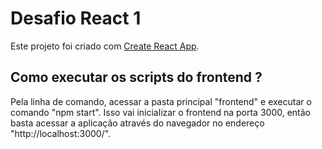 # Desafio React 1

Este projeto foi criado com [Create React App](https://github.com/facebook/create-react-app).

## Como executar os scripts do frontend ?

Pela linha de comando, acessar a pasta principal "frontend" e executar o comando "npm start".
Isso vai inicializar o frontend na porta 3000, então basta acessar a aplicação através do navegador no endereço "http://localhost:3000/".
